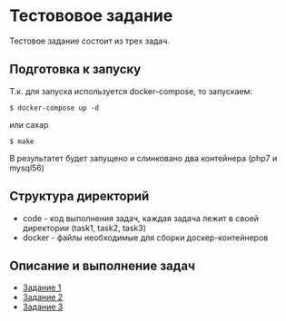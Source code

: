 # Тестововое задание
Тестовое задание состоит из трех задач.

## Подготовка к запуску
Т.к. для запуска используется docker-compose, то запускаем:

    $ docker-compose up -d

или сахар 

    $ make

В результатет будет запущено и слинковано два контейнера (php7 и mysql56)

## Структура директорий

 * code - код выполнения задач, каждая задача лежит в своей директории (task1, task2, task3)
 * docker - файлы необходимые для сборки доскер-контейнеров 

## Описание и выполнение задач

 * [Задание 1](code/task1/README.md)
 * [Задание 2](code/task2/README.md)
 * [Задание 3](code/task3/README.md)

